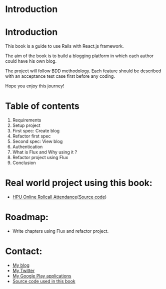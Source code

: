 # Introduction

# Introduction

This book is a guide to use Rails with React.js framework.

The aim of the book is to build a blogging platform in which each author could have his own blog.

The project will follow BDD methodology. Each feature should be described with an acceptance test case first before any coding.

Hope you enjoy this journey!

# Table of contents

1. Requirements 
2. Setup project 
3. First spec: Create blog 
4. Refactor first spec 
5. Second spec: View blog 
6. Authentication 
7. What is Flux and Why using it ? 
8. Refactor project using Flux 
9. Conclusion

# Real world project using this book:

- [HPU Online Rollcall Attendance](http://qlgd.hpu.edu.vn)([Source code](https://github.com/checkraiser/qlgd))

# Roadmap:

- Write chapters using Flux and refactor project.

# Contact:

- [My blog](http://vocaja.com)
- [My Twitter](https://twitter.com/revskill)
- [My Google Play applications](https://play.google.com/store/apps/developer?id=FPMI)
- [Source code used in this book](https://github.com/checkraiser/reactjs-rails-code)

